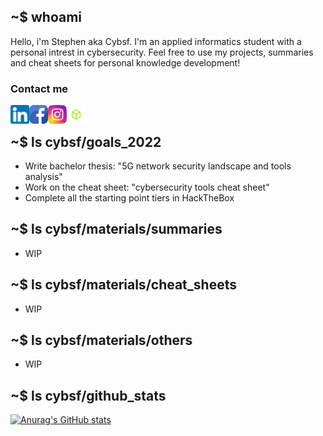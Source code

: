 ## ~$ whoami 
Hello, i'm Stephen aka Cybsf. I'm an applied informatics student with a personal intrest in cybersecurity. Feel free to use my projects, summaries and cheat sheets for personal knowledge development! 

### Contact me
<a href="https://www.linkedin.com/in/stephennijsten/"><img align="left" src="https://github.com/cybsf/Cybsf/blob/master/images/linkedin.png" alt="Stephen | LinkedIn" width="30px"/></a>
<a href="https://www.facebook.com/stephennijsten/"><img align="left" src="https://github.com/cybsf/Cybsf/blob/master/images/facebook.png" alt="Stephen | Facebook" width="30px"/></a>
<a href="https://www.instagram.com/stephennijsten/"><img align="left" src="https://github.com/cybsf/Cybsf/blob/master/images/instagram.png" alt="Stephen | Instagram" width="30px"/></a>
<a href="https://app.hackthebox.com/users/243868"><img align="left" src="https://github.com/cybsf/Cybsf/blob/master/images/htb.png" alt="Stephen | HackTheBox" width="30px"/></a>
<br />

## ~$ ls cybsf/goals_2022
- Write bachelor thesis: "5G network security landscape and tools analysis"
- Work on the cheat sheet: "cybersecurity tools cheat sheet"
- Complete all the starting point tiers in HackTheBox

## ~$ ls cybsf/materials/summaries

- WIP

## ~$ ls cybsf/materials/cheat_sheets

- WIP

## ~$ ls cybsf/materials/others

- WIP

## ~$ ls cybsf/github_stats

[![Anurag's GitHub stats](https://github-readme-stats.vercel.app/api?username=cybsf&show_icons=true&theme=chartreuse-dark)](https://github.com/anuraghazra/github-readme-stats)

